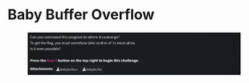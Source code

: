 # Baby Buffer Overflow

<figure><img src="../../../.gitbook/assets/image (8).png" alt=""><figcaption></figcaption></figure>
